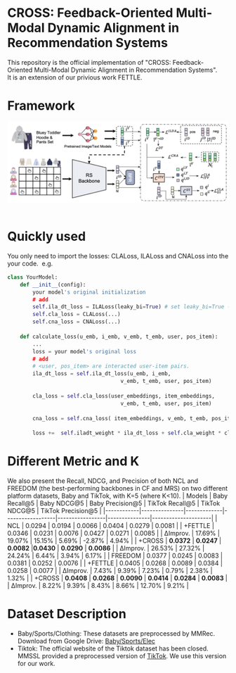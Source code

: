 # CROSS: Feedback-Oriented Multi-Modal Dynamic Alignment in Recommendation Systems    
This repository is the official implementation of "CROSS: Feedback-Oriented Multi-Modal Dynamic Alignment in Recommendation Systems".   
It is an extension of our privious work FETTLE.  
# Framework
![Framework](https://github.com/XMUDM/FETTLE/blob/main/CROSS/figs/framework.png)                

# Quickly used  
You only need to import the losses: CLALoss, ILALoss and CNALoss into the your code.  
e.g.
```python
class YourModel:
    def __init__(config):
        your model's original initialization
        # add
        self.ila_dt_loss = ILALoss(leaky_bi=True) # set leaky_bi=True --> ILDA
        self.cla_loss = CLALoss(...)
        self.cna_loss = CNALoss(...)
    
    def calculate_loss(u_emb, i_emb, v_emb, t_emb, user, pos_item):
        ...
        loss = your model's original loss
        # add
        # <user, pos_item> are interacted user-item pairs.
        ila_dt_loss = self.ila_dt_loss(u_emb, i_emb,  
                                    v_emb, t_emb, user, pos_item)  
        
        cla_loss = self.cla_loss(user_embeddings, item_embeddings,        
                                    v_emb, t_emb, user, pos_item)  
        
        cna_loss = self.cna_loss( item_embeddings, v_emb, t_emb, pos_item)        
        
        loss +=  self.iladt_weight * ila_dt_loss + self.cla_weight * cla_loss + self.cna_weight * cna_loss

```

# Different Metric and K
We also present the Recall, NDCG, and Precision of both NCL and FREEDOM (the best-performing backbones in CF and MRS) on two different platform datasets, Baby and TikTok, with K=5 (where K<10).
| Models     | Baby Recall@5 | Baby NDCG@5 | Baby Precision@5 | TikTok Recall@5 | TikTok NDCG@5 | TikTok Precision@5 |
|------------|---------------|-------------|------------------|-----------------|---------------|---------------------|
| NCL        | 0.0294        | 0.0194      | 0.0066           | 0.0404          | 0.0279        | 0.0081              |
| +FETTLE    | 0.0346        | 0.0231      | 0.0076           | 0.0427          | 0.0271        | 0.0085              |
| ∆Improv.   | 17.69%        | 19.07%      | 15.15%           | 5.69%           | -2.87%        | 4.94%               |
| +CROSS     | **0.0372**        | **0.0247**     | **0.0082**         |**0.0430**          | **0.0290**        | **0.0086**              |
| ∆Improv.   | 26.53%        | 27.32%      | 24.24%           | 6.44%           | 3.94%         | 6.17%               |
| FREEDOM    | 0.0377        | 0.0245      | 0.0083           | 0.0381          | 0.0252        | 0.0076              |
| +FETTLE    | 0.0405        | 0.0268      | 0.0089           | 0.0384          | 0.0258        | 0.0077              |
| ∆Improv.   | 7.43%         | 9.39%       | 7.23%            | 0.79%           | 2.38%         | 1.32%               |
| +CROSS     | **0.0408**        | **0.0268**      | **0.0090**           | **0.0414**          | **0.0284**        | **0.0083**              |
| ∆Improv.   | 8.22%         | 9.39%       | 8.43%            | 8.66%           | 12.70%        | 9.21%               |


# Dataset Description
- Baby/Sports/Clothing: These datasets are preprocessed by MMRec. Download from Google Drive: [Baby/Sports/Elec](https://drive.google.com/drive/folders/13cBy1EA_saTUuXxVllKgtfci2A09jyaG) 
- Tiktok: The official website of the Tiktok dataset has been closed. MMSSL provided a preprocessed version of [TikTok](https://github.com/HKUDS/MMSSL). We use this version for our work.
